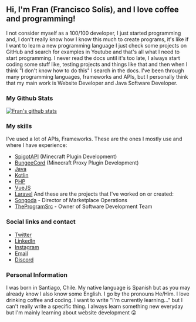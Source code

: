 ## Hi, I'm Fran (Francisco Solís), and I love coffee and programming!
I not consider myself as a 100/100 developer, I just started programming and, I don't really know how I know this much to create programs, it's like if I want to learn a new programming language I just check some projects on GitHub and search for examples in Youtube and that's all what I need to start programming. I never read the docs until it's too late, I always start coding some stuff like, testing projects and things like that and then when I think "I don't know how to do this" I search in the docs. I've been through many programming languages, frameworks and APIs, but I personally think that my main work is Website Developer and Java Software Developer.

### My Github Stats
[![Fran's github stats](https://github-readme-stats.vercel.app/api?username=Im-Fran&show_icons=true&theme=dark)](https://github.com/anuraghazra/github-readme-stats)

### My skills
I've used a lot of APIs, Frameworks. These are the ones I mostly use and where I have experience:
- [SpigotAPI](https://spigotmc.org) (Minecraft Plugin Development)
- [BungeeCord](https://spigotmc.org) (Minecraft Proxy Plugin Development)
- [Java](https://java.com)
- [Kotlin](https://kotlinlang.org)
- [PHP](https://php.net)
- [VueJS](https://vuejs.org)
- [Laravel](https://laravel.com)
And these are the projects that I've worked on or created:
- [Songoda](https://songoda.com) - Director of Marketplace Operations
- [TheProgramSrc](https://theprogramsrc.xyz) - Owner of Software Development Team

### Social links and contact
- [Twitter](https://twitter.com/Im_Fran_)
- [LinkedIn](https://www.linkedin.com/in/franciscosolismat)
- [Instagram](https://instagram.com/imjustfran_)
- [Email](mailto:fran@theprogramsrc.xyz)
- [Discord](https://go.theprogramsrc.xyz/discord)

### Personal Information
I was born in Santiago, Chile. My native language is Spanish but as you may already know I also know some English. I go by the pronouns He/Him. I love drinking coffee and coding. I want to write "I'm currently learning..." but I can't really write a specific thing. I always learn something new everyday but I'm mainly learning about website development 😛


<!--
**Im-Fran/Im-Fran** is a ✨ _special_ ✨ repository because its `README.md` (this file) appears on your GitHub profile.

Here are some ideas to get you started:

- 🔭 I’m currently working on ...
- 🌱 I’m currently learning ...
- 👯 I’m looking to collaborate on ...
- 🤔 I’m looking for help with ...
- 💬 Ask me about ...
- 📫 How to reach me: ...
- 😄 Pronouns: ...
- ⚡ Fun fact: ...
-->
